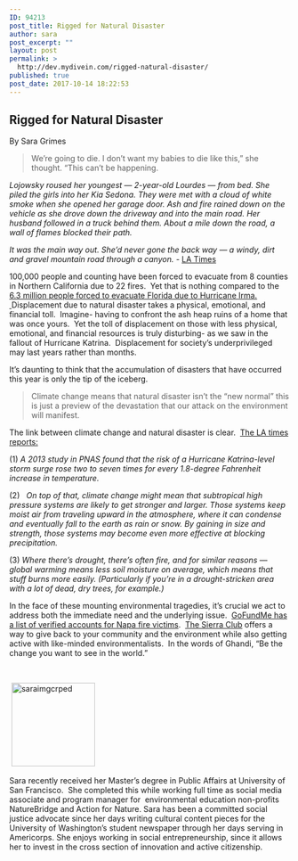 ```yaml
---
ID: 94213
post_title: Rigged for Natural Disaster
author: sara
post_excerpt: ""
layout: post
permalink: >
  http://dev.mydivein.com/rigged-natural-disaster/
published: true
post_date: 2017-10-14 18:22:53
---
```

<h2>Rigged for Natural Disaster</h2>
By Sara Grimes
<blockquote>We’re going to die. I don’t want my babies to die like this,” she thought. “This can’t be happening.</blockquote>
<i><span style="font-weight: 400">Lojowsky roused her youngest — 2-year-old Lourdes — from bed. She piled the girls into her Kia Sedona. They were met with a cloud of white smoke when she opened her garage door. Ash and fire rained down on the vehicle as she drove down the driveway and into the main road. Her husband followed in a truck behind them. About a mile down the road, a wall of flames blocked their path.</span></i>

<i><span style="font-weight: 400">It was the main way out. She’d never gone the back way — a windy, dirt and gravel mountain road through a canyon. -</span></i> <a href="http://www.latimes.com/local/lanow/la-me-ln-fires-northern-california-20171011-story.html"><span style="font-weight: 400">LA Times</span></a>

<span style="font-weight: 400">100,000 people and counting have been forced to evacuate from 8 counties in Northern California due to 22 fires.  Yet that is nothing compared to the </span><a href="https://www.wired.com/2017/09/4-maps-show-gigantic-hurricane-irma-evacuation/"><span style="font-weight: 400">6.3 million people forced to evacuate Florida due to Hurricane Irma.  </span></a><span style="font-weight: 400">Displacement due to natural disaster takes a physical, emotional, and financial toll.  Imagine- having to confront the ash heap ruins of a home that was once yours.  Yet the toll of displacement on those with less physical, emotional, and financial resources is truly disturbing- as we saw in the fallout of Hurricane Katrina.  Displacement for society’s underprivileged may last years rather than months.  </span>

<span style="font-weight: 400">It’s daunting to think that the accumulation of disasters that have occurred this year is only the tip of the iceberg.  </span>
<blockquote><span style="font-weight: 400">Climate change means that natural disaster isn’t the “new normal” this is just a preview of the devastation that our attack on the environment will manifest.
</span></blockquote>
<span style="font-weight: 400">The link between climate change and natural disaster is clear.  </span><a href="http://www.latimes.com/science/sciencenow/la-sci-sn-climate-change-natural-disasters-20170907-htmlstory.html"><span style="font-weight: 400">The LA times reports:</span></a>

<span style="font-weight: 400">(1) </span><i><span style="font-weight: 400">A 2013 study in PNAS found that the risk of a Hurricane Katrina-level storm surge rose two to seven times for every 1.8-degree Fahrenheit increase in temperature.</span></i>

<span style="font-weight: 400">(2)  </span><span style="font-weight: 400"> </span><i><span style="font-weight: 400">On top of that, climate change might mean that subtropical high pressure systems are likely to get stronger and larger. Those systems keep moist air from traveling upward in the atmosphere, where it can condense and eventually fall to the earth as rain or snow. By gaining in size and strength, those systems may become even more effective at blocking precipitation.</span></i>

<span style="font-weight: 400">(3) </span><i><span style="font-weight: 400">Where there’s drought, there’s often fire, and for similar reasons — global warming means less soil moisture on average, which means that stuff burns more easily. (Particularly if you’re in a drought-stricken area with a lot of dead, dry trees, for example.)</span></i>

<span style="font-weight: 400">In the face of these mounting environmental tragedies, it’s crucial we act to address both the immediate need and the underlying issue.  </span><a href="https://www.gofundme.com/raise-funds/CAfirerelief"><span style="font-weight: 400">GoFundMe has a list of verified accounts for Napa fire victims</span></a><span style="font-weight: 400">.  </span><a href="http://www.sierraclub.org/near-you"><span style="font-weight: 400">The Sierra Club</span></a><span style="font-weight: 400"> offers a way to give back to your community and the environment while also getting active with like-minded environmentalists.  In the words of Ghandi, “Be the change you want to see in the world.”</span>

<span style="font-weight: 400">  </span>

&nbsp;<!--themify_builder_static--><img src="http://dev.mydivein.com/wp-content/uploads/2017/10/saraimgcrped-150x150.jpg" width="150" height="150" alt="saraimgcrped" /> 
 <p>Sara recently received her Master&#8217;s degree in Public Affairs at University of San Francisco.  She completed this while working full time as social media associate and program manager for  environmental education non-profits NatureBridge and Action for Nature. Sara has been a committed social justice advocate since her days writing cultural content pieces for the University of Washington&#8217;s student newspaper through her days serving in Americorps. She enjoys working in social entrepreneurship, since it allows her to invest in the cross section of innovation and active citizenship.   </p><!--/themify_builder_static-->